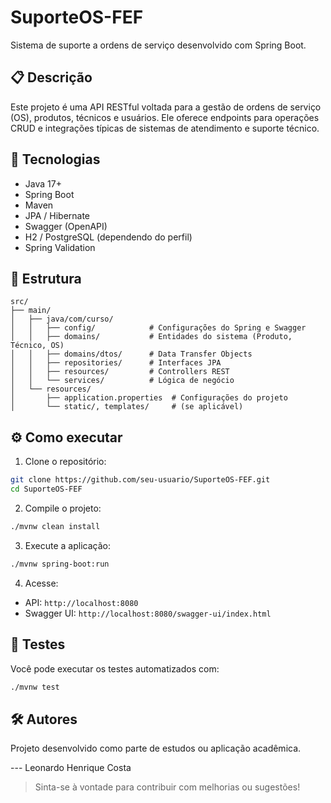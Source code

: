 # SuporteOS-FEF

Sistema de suporte a ordens de serviço desenvolvido com Spring Boot.

## 📋 Descrição

Este projeto é uma API RESTful voltada para a gestão de ordens de serviço (OS), produtos, técnicos e usuários. Ele oferece endpoints para operações CRUD e integrações típicas de sistemas de atendimento e suporte técnico.

## 🚀 Tecnologias

- Java 17+
- Spring Boot
- Maven
- JPA / Hibernate
- Swagger (OpenAPI)
- H2 / PostgreSQL (dependendo do perfil)
- Spring Validation

## 📁 Estrutura

```
src/
├── main/
│   ├── java/com/curso/
│   │   ├── config/            # Configurações do Spring e Swagger
│   │   ├── domains/           # Entidades do sistema (Produto, Técnico, OS)
│   │   ├── domains/dtos/      # Data Transfer Objects
│   │   ├── repositories/      # Interfaces JPA
│   │   ├── resources/         # Controllers REST
│   │   └── services/          # Lógica de negócio
│   └── resources/
│       ├── application.properties  # Configurações do projeto
│       └── static/, templates/     # (se aplicável)
```

## ⚙️ Como executar

1. Clone o repositório:
```bash
git clone https://github.com/seu-usuario/SuporteOS-FEF.git
cd SuporteOS-FEF
```

2. Compile o projeto:
```bash
./mvnw clean install
```

3. Execute a aplicação:
```bash
./mvnw spring-boot:run
```

4. Acesse:
- API: `http://localhost:8080`
- Swagger UI: `http://localhost:8080/swagger-ui/index.html`

## 🧪 Testes

Você pode executar os testes automatizados com:

```bash
./mvnw test
```

## 🛠️ Autores

Projeto desenvolvido como parte de estudos ou aplicação acadêmica.

--- Leonardo Henrique Costa

> Sinta-se à vontade para contribuir com melhorias ou sugestões!
